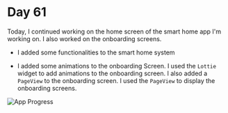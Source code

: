 # Day 61

Today, I continued working on the home screen of the smart home app I'm working on. I also worked on the onboarding screens.

- I added some functionalities to the smart home system

- I added some animations to the onboarding Screen. I used the `Lottie` widget to add animations to the onboarding screen. I also added a `PageView` to the onboarding screen. I used the `PageView` to display the onboarding screens.

![App Progress](images/smarthome_app_preview.gif)
